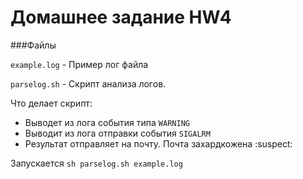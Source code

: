 # Домашнее задание HW4

###Файлы

`example.log` - Пример лог файла

`parselog.sh` - Скрипт анализа логов.

Что делает скрипт:

  - Выводет из лога события типа `WARNING`
  - Выводит из лога отправки события `SIGALRM`
  - Результат отправляет на почту. Почта захардкожена :suspect:

Запускается `sh parselog.sh example.log`
